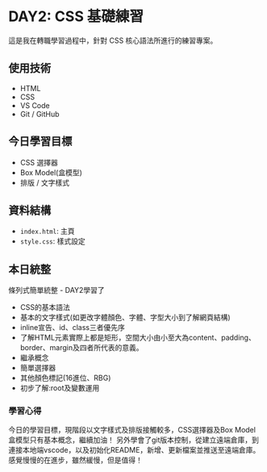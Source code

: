 # DAY2: CSS 基礎練習
這是我在轉職學習過程中，針對 CSS 核心語法所進行的練習專案。

## 使用技術
- HTML
- CSS
- VS Code
- Git / GitHub

## 今日學習目標
- CSS 選擇器
- Box Model(盒模型)
- 排版 / 文字樣式

## 資料結構
- `index.html`: 主頁
- `style.css`: 樣式設定

## 本日統整
條列式簡單統整 - DAY2學習了
- CSS的基本語法
- 基本的文字樣式(如更改字體顏色、字體、字型大小到了解網頁結構)
- inline宣告、id、class三者優先序
- 了解HTML元素實際上都是矩形，空間大小由小至大為content、padding、border、margin及四者所代表的意義。
- 繼承概念
- 簡單選擇器
- 其他顏色標記(16進位、RBG)
- 初步了解:root及變數運用

### 學習心得

今日的學習目標，現階段以文字樣式及排版接觸較多，CSS選擇器及Box Model盒模型只有基本概念，繼續加油！
另外學會了git版本控制，從建立遠端倉庫，到連接本地端vscode，以及初始化README，新增、更新檔案並推送至遠端倉庫。
感覺慢慢的在進步，雖然緩慢，但是值得！
